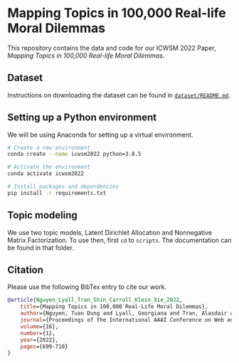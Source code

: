 # Mapping Topics in 100,000 Real-life Moral Dilemmas

This repository contains the data and code for our ICWSM 2022 Paper, _Mapping Topics in 100,000 Real-life Moral Dilemmas_.

## Dataset

Instructions on downloading the dataset can be found in [`dataset/README.md`](dataset/README.md).

## Setting up a Python environment

We will be using Anaconda for setting up a virtual environment.

```sh
# Create a new environment
conda create --name icwsm2022 python=3.8.5

# Activate the environment
conda activate icwsm2022

# Install packages and dependencies
pip install -r requirements.txt
```

## Topic modeling

We use two topic models, Latent Dirichlet Allocation and Nonnegative Matrix Factorization. To use then, first `cd` to `scripts`. The documentation can be found in that folder.

## Citation

Please use the following BibTex entry to cite our work.

```bibtex
@article{Nguyen_Lyall_Tran_Shin_Carroll_Klein_Xie_2022, 
    title={Mapping Topics in 100,000 Real-Life Moral Dilemmas},
    author={Nguyen, Tuan Dung and Lyall, Georgiana and Tran, Alasdair and Shin, Minjeong and Carroll, Nicholas George and Klein, Colin and Xie, Lexing},
    journal={Proceedings of the International AAAI Conference on Web and Social Media},
    volume={16},
    number={1},
    year={2022},
    pages={699-710}
}
```